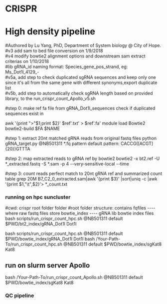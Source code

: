 # CRISPR
# High density pipeline

#Authored by Lu Yang, PhD, Department of System biology @ City of Hope.  
#v3 add sam to bed file conversion on 1/9/2018  
#v4 modify bowtie2 alignment options and downstream sam extract criterias on 1/10/2018   
#lib gRNA_id naming format:  Species_gene_pos_strand,  eg:  Ms_Dot1l_4129_-  
#v5a, add step to check duplicated sgRNA sequences and keep only one since it's all from the same gene with different synonyms,export duplicate list  
#v5b, add step to automatically check sgRNA length based on provided library, to the run_crispr_count_Apollo_v5.sh  



#step 0: make ref fa file from gRNA_Dot1l_sequences
check if duplicated sequences exist in 


awk '{print ">"$1;print $2}' $ref'.txt' > $ref'.fa'
module load Bowtie2
bowtie2-build $FA $NAME

#step 1:  extract 20nt matched gRNA reads from original fastq files
python gRNA_target.py @NB501311 *.fq pattern
default pattern:  CACCG([ACGT]{20})GTTTA


#step 2: map extracted reads to gRNA ref by bowtie2
bowtie2 -x bt2.ref -U *_extracted.fastq -S *.sam -p 4 --very-sensitive-local --time

#step 3: count reads perfect match to 20nt gRNA ref and summarized count table
grep 20M B7_C2_0_extracted.sam|awk '{print $3}' |sort|uniq -c |awk '{print $1,"\t",$2}'> *_count.txt



### running on hpc suncluster
#cwd:  crispr root folder folder
#root folder structure: contains fqfiles ---- where raw fastq files store
                                 bowtie_index ----  gRNA lib bowtie index files
bash scripts/run_crispr_count_hpc.sh @NB501311 default $PWD/bt2_index/gRNA_Dot1l Dot1l


bash scripts/run_crispr_count_hpc.sh @NB501311 default $PWD/bowtie_index/gRNA_Dot1l Dot1l
bash /Your-Path-To/run_crispr_count_hpc.sh @NB501311 default $PWD/bowtie_index/sgKat8 Kat8

## run on slurm server Apollo
bash /Your-Path-To/run_crispr_count_Apollo.sh @NB501311 default $PWD/bowtie_index/sgKat8 Kat8


### QC pipeline
